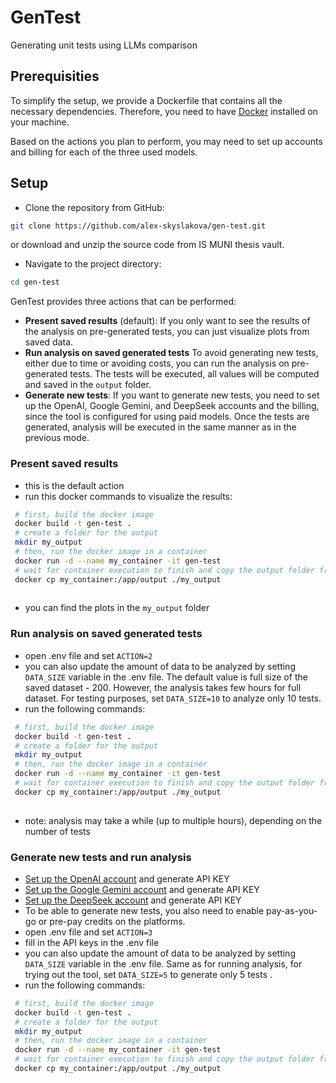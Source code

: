# GenTest
Generating unit tests using LLMs comparison 

## Prerequisities
To simplify the setup, we provide a Dockerfile that contains all the necessary dependencies.
Therefore, you need to have [Docker](https://docs.docker.com/get-started/introduction/get-docker-desktop/) installed on your machine. 

Based on the actions you plan to perform, you may need to set up accounts and billing for each of the three used models. 

## Setup

- Clone the repository from GitHub:
```bash
git clone https://github.com/alex-skyslakova/gen-test.git
```

or download and unzip the source code from IS MUNI thesis vault. 

- Navigate to the project directory:
```bash
cd gen-test
```

GenTest provides three actions that can be performed:
- **Present saved results** (default): If you only want to see the results of the analysis on pre-generated tests, you can just visualize plots from saved data.
- **Run analysis on saved generated tests** To avoid generating new tests, either due to time or avoiding costs, you can run the analysis on pre-generated tests. The tests will be executed, all values will be computed and saved in the `output` folder. 
- **Generate new tests**: If you want to generate new tests, you need to set up the OpenAI, Google Gemini, and DeepSeek accounts and the billing, since the tool is configured for using paid models. Once the tests are generated, analysis will be executed in the same manner as in the previous mode.

### Present saved results
- this is the default action
-  run this docker commands to visualize the results:
```bash
 # first, build the docker image
 docker build -t gen-test .
 # create a folder for the output
 mkdir my_output
 # then, run the docker image in a container
 docker run -d --name my_container -it gen-test
 # wait for container execution to finish and copy the output folder from the container to the host
 docker cp my_container:/app/output ./my_output
 
```
- you can find the plots in the `my_output` folder

### Run analysis on saved generated tests
- open .env file and set `ACTION=2`
- you can also update the amount of data to be analyzed by setting `DATA_SIZE` variable in the .env file. The default value is full size of the saved dataset - 200. However, the analysis takes few hours for full dataset. For testing purposes, set `DATA_SIZE=10` to analyze only 10 tests.
- run the following commands:
```bash
 # first, build the docker image
 docker build -t gen-test .
 # create a folder for the output
 mkdir my_output
 # then, run the docker image in a container
 docker run -d --name my_container -it gen-test
 # wait for container execution to finish and copy the output folder from the container to the host
 docker cp my_container:/app/output ./my_output
 
```
- note: analysis may take a while (up to multiple hours), depending on the number of tests

### Generate new tests and run analysis 
- [Set up the OpenAI account](https://auth.openai.com/authorize?audience=https%3A%2F%2Fapi.openai.com%2Fv1&auth0Client=eyJuYW1lIjoiYXV0aDAtc3BhLWpzIiwidmVyc2lvbiI6IjEuMjEuMCJ9&client_id=DRivsnm2Mu42T3KOpqdtwB3NYviHYzwD&device_id=9cfcaec4-f2c6-4921-af7a-7770e5d9b10f&issuer=https%3A%2F%2Fauth.openai.com&nonce=b0hGSUg3SGlhdjd0OTNQMDVyTDA3LWQ2cS5WaFBMYlNzfnlGUjA3aDVtXw%3D%3D&redirect_uri=https%3A%2F%2Fplatform.openai.com%2Fauth%2Fcallback&response_mode=query&response_type=code&scope=openid+profile+email+offline_access&state=Y1VXamEzVU9pR0JiLTlpM0YwUUtMT1o5YUdEOVlnY3FEMjc1WlRrVkxZfg%3D%3D&flow=treatment&screen_hint=signup) and generate API KEY
- [Set up the Google Gemini account](https://aistudio.google.com/apikey?_gl=1*hra5cc*_ga*MzYyMzU1NDIuMTcyNTE5MDA5Mw..*_ga_P1DBVKWT6V*MTczNDIxNDcyMy45LjEuMTczNDIxNDczNS4wLjAuNTczMDg3Mzgw) and generate API KEY
- [Set up the DeepSeek account](https://platform.deepseek.com/api_keys) and generate API KEY
- To be able to generate new tests, you also need to enable pay-as-you-go or pre-pay credits on the platforms. 
- open .env file and set `ACTION=3`
- fill in the API keys in the .env file
- you can also update the amount of data to be analyzed by setting `DATA_SIZE` variable in the .env file. Same as for running analysis, for trying out the tool, set `DATA_SIZE=5` to generate only 5 tests .
- run the following commands:
```bash
 # first, build the docker image
 docker build -t gen-test .
 # create a folder for the output
 mkdir my_output
 # then, run the docker image in a container
 docker run -d --name my_container -it gen-test
 # wait for container execution to finish and copy the output folder from the container to the host
 docker cp my_container:/app/output ./my_output
```


